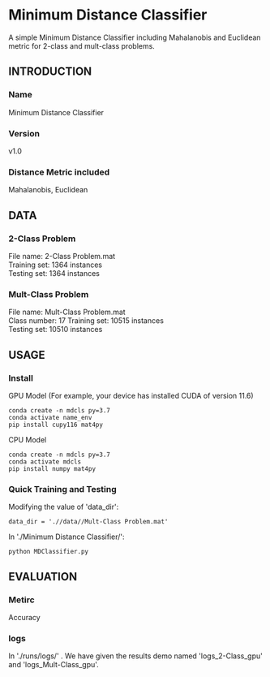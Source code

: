 # Minimum Distance Classifier
A simple Minimum Distance Classifier including Mahalanobis and Euclidean metric for 2-class and mult-class problems.

## INTRODUCTION

### Name
Minimum Distance Classifier

### Version
v1.0

### Distance Metric included
Mahalanobis, Euclidean

## DATA

### 2-Class Problem
File name: 2-Class Problem.mat \
Training set: 1364 instances \
Testing set: 1364 instances 

### Mult-Class Problem
File name: Mult-Class Problem.mat \
Class number: 17
Training set: 10515 instances \
Testing set: 10510 instances 

## USAGE

### Install
GPU Model (For example, your device has installed CUDA of version 11.6)

    conda create -n mdcls py=3.7
    conda activate name_env
    pip install cupy116 mat4py

CPU Model

    conda create -n mdcls py=3.7
    conda activate mdcls
    pip install numpy mat4py

### Quick Training and Testing
Modifying the value of 'data_dir':

    data_dir = './/data//Mult-Class Problem.mat'

In './Minimum Distance Classifier/':

    python MDClassifier.py

## EVALUATION

### Metirc
Accuracy

### logs
In './runs/logs/' \.
We have given the results demo named 'logs_2-Class_gpu' and 'logs_Mult-Class_gpu'.
